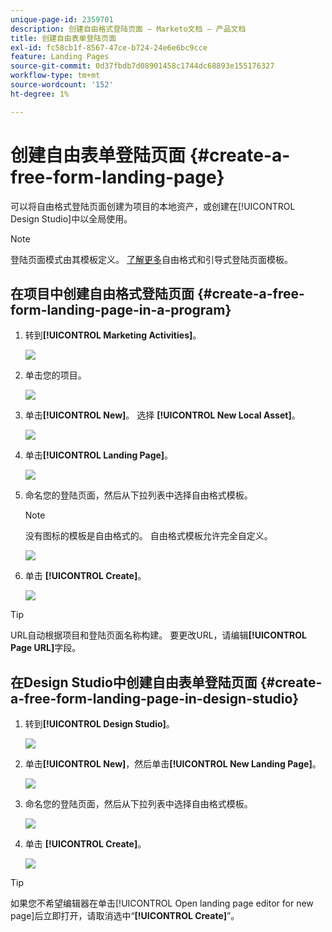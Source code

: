```yaml
---
unique-page-id: 2359701
description: 创建自由格式登陆页面 — Marketo文档 — 产品文档
title: 创建自由表单登陆页面
exl-id: fc58cb1f-8567-47ce-b724-24e6e6bc9cce
feature: Landing Pages
source-git-commit: 0d37fbdb7d08901458c1744dc68893e155176327
workflow-type: tm+mt
source-wordcount: '152'
ht-degree: 1%

---
```


# 创建自由表单登陆页面 {#create-a-free-form-landing-page}

可以将自由格式登陆页面创建为项目的本地资产，或创建在[!UICONTROL Design Studio]中以全局使用。

>[!NOTE]
>
>登陆页面模式由其模板定义。 [了解更多](/help/marketo/product-docs/demand-generation/landing-pages/understanding-landing-pages/understanding-free-form-vs-guided-landing-pages.md)自由格式和引导式登陆页面模板。

## 在项目中创建自由格式登陆页面 {#create-a-free-form-landing-page-in-a-program}

1. 转到&#x200B;**[!UICONTROL Marketing Activities]**。

   ![](assets/login-marketing-activities.png)

1. 单击您的项目。

   ![](assets/image2015-5-19-12-3a46-3a47.png)

1. 单击&#x200B;**[!UICONTROL New]**。 选择 **[!UICONTROL New Local Asset]**。

   ![](assets/image2015-5-19-12-3a47-3a27.png)

1. 单击&#x200B;**[!UICONTROL Landing Page]**。

   ![](assets/image2014-9-16-12-3a58-3a49.png)

1. 命名您的登陆页面，然后从下拉列表中选择自由格式模板。

   >[!NOTE]
   >
   >没有图标的模板是自由格式的。 自由格式模板允许完全自定义。

   ![](assets/image2015-5-19-12-3a51-3a13.png)

1. 单击 **[!UICONTROL Create]**。

   ![](assets/image2015-5-19-12-3a52-3a8.png)

>[!TIP]
>
>URL自动根据项目和登陆页面名称构建。 要更改URL，请编辑&#x200B;**[!UICONTROL Page URL]**&#x200B;字段。

## 在Design Studio中创建自由表单登陆页面 {#create-a-free-form-landing-page-in-design-studio}

1. 转到&#x200B;**[!UICONTROL Design Studio]**。

   ![](assets/designstudio.png)

1. 单击&#x200B;**[!UICONTROL New]**，然后单击&#x200B;**[!UICONTROL New Landing Page]**。

   ![](assets/image2014-9-16-13-3a0-3a43.png)

1. 命名您的登陆页面，然后从下拉列表中选择自由格式模板。

   ![](assets/image2015-5-19-13-3a30-3a25.png)

1. 单击 **[!UICONTROL Create]**。

   ![](assets/image2015-5-19-13-3a33-3a43.png)

>[!TIP]
>
>如果您不希望编辑器在单击[!UICONTROL Open landing page editor for new page]后立即打开，请取消选中“**[!UICONTROL Create]**”。
